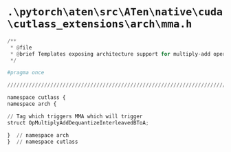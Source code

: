 # `.\pytorch\aten\src\ATen\native\cuda\cutlass_extensions\arch\mma.h`

```py
/**
 * @file
 * @brief Templates exposing architecture support for multiply-add operations
 */

#pragma once

/////////////////////////////////////////////////////////////////////////////////////////////////

namespace cutlass {
namespace arch {

// Tag which triggers MMA which will trigger
struct OpMultiplyAddDequantizeInterleavedBToA;

}  // namespace arch
}  // namespace cutlass
```